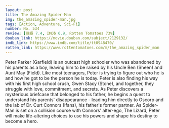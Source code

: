 ```yaml
---
layout: post 
title: The Amazing Spider-Man
img: the_amazing_spider-man.jpg
tags: [Action, Adventure, Sci-Fi]
number: No. 534
review: [豆瓣 7.4, IMDb 6.9, Rotten Tomatoes 73%]
douban_link: https://movie.douban.com/subject/2129132/
imdb_link: https://www.imdb.com/title/tt0948470/
rotten_link: https://www.rottentomatoes.com/m/the_amazing_spider_man
---
```


Peter Parker (Garfield) is an outcast high schooler who was abandoned by his parents as a boy, leaving him to be raised by his Uncle Ben (Sheen) and Aunt May (Field). Like most teenagers, Peter is trying to figure out who he is and how he got to be the person he is today. Peter is also finding his way with his first high school crush, Gwen Stacy (Stone), and together, they struggle with love, commitment, and secrets. As Peter discovers a mysterious briefcase that belonged to his father, he begins a quest to understand his parents' disappearance - leading him directly to Oscorp and the lab of Dr. Curt Connors (Ifans), his father's former partner. As Spider-Man is set on a collision course with Connors' alter-ego, The Lizard, Peter will make life-altering choices to use his powers and shape his destiny to become a hero.